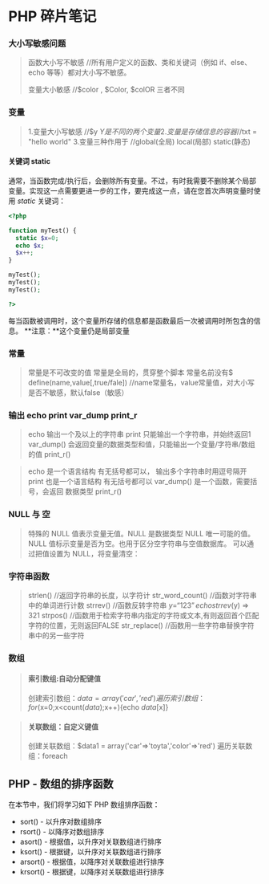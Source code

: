# PHP 碎片笔记

### 大小写敏感问题

> 函数大小写不敏感
> //所有用户定义的函数、类和关键词（例如 if、else、echo 等等）都对大小写不敏感。
>
> 变量大小敏感
> //$color , $Color, $colOR 三者不同

### 变量

> 1.变量大小写敏感 			//$y $Y是不同的两个变量
> 2.变量是存储信息的容器	//$txt = "hello world"
> 3.变量三种作用于			//global(全局) local(局部) static(静态)

#### 关键词 static

通常，当函数完成/执行后，会删除所有变量。不过，有时我需要不删除某个局部变量。实现这一点需要更进一步的工作，要完成这一点，请在您首次声明变量时使用 *static* 关键词：

```php
<?php

function myTest() {
  static $x=0;
  echo $x;
  $x++;
}

myTest();
myTest();
myTest();

?>
```

每当函数被调用时，这个变量所存储的信息都是函数最后一次被调用时所包含的信息。
**注意：**这个变量仍是局部变量

### 常量

> 常量是不可改变的值
> 常量是全局的，贯穿整个脚本
> 常量名前没有$
> define(name,value[,true/fale])	//name常量名，value常量值，对大小写是否不敏感，默认false（敏感）

### 输出 echo print var_dump print_r

> echo 输出一个及以上的字符串
> print 只能输出一个字符串，并始终返回1
> var_dump() 会返回变量的数据类型和值，只能输出一个变量/字符串/数组的值
> print_r()

> echo 是一个语言结构  有无括号都可以， 输出多个字符串时用逗号隔开
> print 也是一个语言结构  有无括号都可以
> var_dump() 是一个函数，需要括号，会返回 数据类型
> print_r()



### NULL 与 空

>  特殊的 NULL 值表示变量无值。NULL 是数据类型 NULL 唯一可能的值。
> NULL 值标示变量是否为空。也用于区分空字符串与空值数据库。
> 可以通过把值设置为 NULL，将变量清空：	

### 字符串函数

> strlen()    //返回字符串的长度，以字符计
> str_word_count() 	//函数对字符串中的单词进行计数
> strrev() 		//函数反转字符串 $y = “123” echo strrev($y) => 321
> strpos()  		//函数用于检索字符串内指定的字符或文本,有则返回首个匹配字符的位置，无则返回FALSE
> str_replace() 	//函数用一些字符串替换字符串中的另一些字符

### 数组

> #### 索引数组:自动分配键值
>
> 创建索引数组：$data = array('car','red')
> 遍历索引数组：for($x=0;x<count($data);$x++){echo $data[$x]}

> #### 关联数组：自定义键值
>
> 创建关联数组：$data1 = array('car'=>'toyta','color'=>'red')
> 遍历关联数组：foreach

## PHP - 数组的排序函数

在本节中，我们将学习如下 PHP 数组排序函数：

- sort() - 以升序对数组排序  
- rsort() - 以降序对数组排序  
- asort() - 根据值，以升序对关联数组进行排序  
- ksort() - 根据键，以升序对关联数组进行排序  
- arsort() - 根据值，以降序对关联数组进行排序  
- krsort() - 根据键，以降序对关联数组进行排序 
